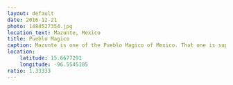 ```yaml
---
layout: default
date: 2016-12-21
photo: 1484527354.jpg
location_text: Mazunte, Mexico
title: Pueblo Magico
caption: Mazunte is one of the Pueblo Magico of Mexico. That one is super cute and so hippie at the same time. Lots of party and yoga camps haha!
location:
    latitude: 15.6677291
    longitude: -96.5545185
ratio: 1.33333
---
```

